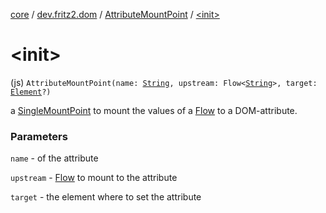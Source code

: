 [core](../../index.md) / [dev.fritz2.dom](../index.md) / [AttributeMountPoint](index.md) / [&lt;init&gt;](./-init-.md)

# &lt;init&gt;

(js) `AttributeMountPoint(name: `[`String`](https://kotlinlang.org/api/latest/jvm/stdlib/kotlin/-string/index.html)`, upstream: Flow<`[`String`](https://kotlinlang.org/api/latest/jvm/stdlib/kotlin/-string/index.html)`>, target: `[`Element`](https://kotlinlang.org/api/latest/jvm/stdlib/org.w3c.dom/-element/index.html)`?)`

a [SingleMountPoint](../../dev.fritz2.binding/-single-mount-point/index.md) to mount the values of a [Flow](#) to a DOM-attribute.

### Parameters

`name` - of the attribute

`upstream` - [Flow](#) to mount to the attribute

`target` - the element where to set the attribute